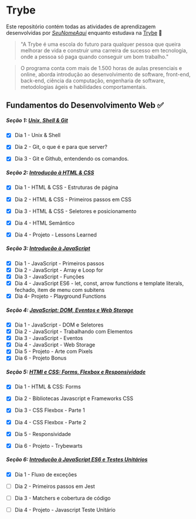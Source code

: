 # Trybe

Este repositório contém todas as atividades de aprendizagem desenvolvidas por _[SeuNomeAqui](LinkDoSeuLinkedinAqui)_ enquanto estudava na [Trybe](https://www.betrybe.com/) 🚀

> "A Trybe é uma escola do futuro para qualquer pessoa que queira melhorar de vida e construir uma carreira de sucesso em tecnologia, onde a pessoa só paga quando conseguir um bom trabalho."

> O programa conta com mais de 1.500 horas de aulas presenciais e online, aborda introdução ao desenvolvimento de software, front-end, back-end, ciência da computação, engenharia de software, metodologias ágeis e habilidades comportamentais.

## Fundamentos do Desenvolvimento Web ✅

##### Seção 1: [Unix, Shell & Git](https://github.com/pedro-henrique-a-silva/trybe-exercicios/tree/main/01-fundamentos/secao-01-unix-shell-e-git)

- [x] Dia 1 - Unix & Shell
- [x] Dia 2 - Git, o que é e para que server?
- [x] Dia 3 - Git e Github, entendendo os comandos.


##### Seção 2: [Introdução à HTML & CSS](https://github.com/pedro-henrique-a-silva/trybe-exercicios/tree/main/01-fundamentos/secao-02-introducao-a-html-e-css)

- [x] Dia 1 - HTML & CSS - Estruturas de página
- [x] Dia 2 - HTML & CSS - Primeiros passos em CSS
- [x] Dia 3 - HTML & CSS - Seletores e posicionamento
- [x] Dia 4 - HTML Semântico
- [x] Dia 4 - Projeto - Lessons Learned


##### Seção 3: [Introdução à JavaScript](https://github.com/pedro-henrique-a-silva/trybe-exercicios/tree/main/01-fundamentos/secao-03-introducao-a-javascript)

- [x] Dia 1 - JavaScript - Primeiros passos
- [x] Dia 2 - JavaScript - Array e Loop for
- [x] Dia 3 - JavaScript - Funções
- [x] Dia 4 - JavaScript ES6 - let, const, arrow functions e template literals, fechado, item de menu com subitens
- [x] Dia 4- Projeto - Playground Functions

##### Seção 4: [JavaScript: DOM, Eventos e Web Storage](https://github.com/pedro-henrique-a-silva/trybe-exercicios/tree/main/01-fundamentos/secao-04-dom-eventos-e-web-storage)

- [x] Dia 1 - JavaScript - DOM e Seletores
- [x] Dia 2 - JavaScript - Trabalhando com Elementos
- [x] Dia 3 - JavaScript - Eventos
- [x] Dia 4 - JavaScript - Web Storage
- [x] Dia 5 - Projeto - Arte com Pixels
- [x] Dia 6 - Projeto Bonus

##### Seção 5: [HTMl e CSS: Forms, Flexbox e Responsividade](https://github.com/pedro-henrique-a-silva/trybe-exercicios/tree/main/01-fundamentos/secao-05-html-e-css-forms-flexbox-e-responsivo)

- [x] Dia 1 - HTML & CSS: Forms
- [x] Dia 2 - Bibliotecas Javascript e Frameworks CSS
- [x] Dia 3 - CSS Flexbox - Parte 1
- [x] Dia 4 - CSS Flexbox - Parte 2
- [x] Dia 5 - Responsividade
- [x] Dia 6 - Projeto - Trybewarts


##### Seção 6: [Introdução à JavaScript ES6 e Testes Unitários](https://github.com/pedro-henrique-a-silva/trybe-exercicios/tree/main/01-fundamentos/secao-06-introducao-a-javascript-es6-e-testes-unitarios)

- [x] Dia 1 - Fluxo de exceções
- [ ] Dia 2 - Primeiros passos em Jest
- [ ] Dia 3 - Matchers e cobertura de código
- [ ] Dia 4 - Projeto - Javascript Teste Unitário







